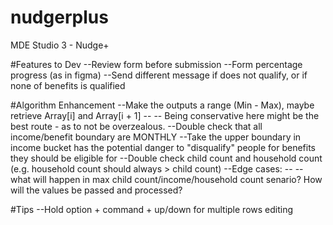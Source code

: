 # nudgerplus
MDE Studio 3 - Nudge+

#Features to Dev
--Review form before submission
--Form percentage progress (as in figma) 
--Send different message if does not qualify, or if none of benefits is qualified

#Algorithm Enhancement
--Make the outputs a range (Min - Max), maybe retrieve Array[i] and Array[i + 1]
-- -- Being conservative here might be the best route - as to not be overzealous.
--Double check that all income/benefit boundary are MONTHLY
--Take the upper boundary in income bucket has the potential danger to "disqualify" people for benefits they should be eligible for
--Double check child count and household count (e.g. household count should always > child count)
--Edge cases: 
-- -- what will happen in max child count/income/household count senario? How will the values be passed and processed?

#Tips
--Hold option + command + up/down for multiple rows editing
